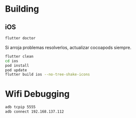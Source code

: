 Building
========

iOS
---


```sh
flutter doctor
```

Si arroja problemas resolverlos, actualizar cocoapods siempre.

```sh
flutter clean
cd ios
pod install
pod update
flutter build ios --no-tree-shake-icons
```

Wifi Debugging
=========

```sh
adb tcpip 5555
adb connect 192.168.137.112
```
